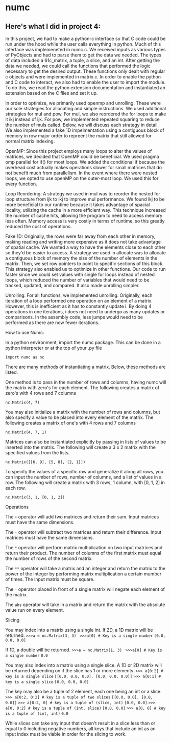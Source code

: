 # numc

Here's what I did in project 4:
-
In this project, we had to make a python-c interface so that C code could be run under the hood while the user calls everything in python. Much of this interface was implemeneted in numc.c. We received inputs as various types of PyObjects and had to parse them to get the data we needed. The types of data included a 61c_matrix, a tuple, a slice, and an int. After getting the data we needed, we could call the functions that performed the logic necessary to get the desired output. These functions only dealt with regular c objects and were implemented in matrix.c. In order to enable the python and C code to interact, we also had to enable the user to import the module. To do this, we read the python extension documentation and instantiated an extension based on the C files and set it up. 


In order to optimize, we primarily used openmp and unrolling. These were our sole strategies for allocating and simple instructions. We used additional strategies for mul and pow. For mul, we also reordered the for loops to make it ikj instead of ijk. For pow, we implemented repeated squaring to reduce the number of muls called. Below, we will discuss each strategy in detail. We also implemented a fake 1D impelmentation using a contiguous block of memory in row major order to repreent the matrix that still allowed for normal matrix indexing. 

OpenMP:
Since this project employs many loops to alter the values of matrices, we decided that OpenMP could be beneficial. We used pragma omp parallel for if() for most loops. We added the conditional if because the overhead cost actually makes operations slower for small matrices that do not benefit much from parallelism. In the event where there were nested loops, we opted to use openMP on the outer-most loop. We used this for every function.

Loop Reordering:
A strategy we used in mul was to reorder the nested for loop structure from ijk to ikj to improve mul performance. We found ikj to be more beneficial to our runtime because it takes advantage of spacial locality, utilizing the cache in a more efficient way. This technique increased the number of cache hits, allowing the program to need to access memory less often. Memory access is very costly in terms of runtime, so this greatly reduced the cost of operations.

Fake 1D:
Originally, the rows were far away from each other in memory, making reading and writing more expensive as it does not take advantage of spatial cache. We wanted a way to have the elements close to each other so they'd be easier to access. A strategy we used in allocate was to allocate a contiguous block of memory the size of the number of elements in the matrix. Then, we set row pointers to point to specific sections of this block. This strategy also enabled us to optimize in other functions. Our code to run faster since we could set values with single for loops instead of nested loops, which reduced the number of variables that would need to be tracked, updated, and compared. It also made unrolling simpler. 

Unrolling:
For all functions, we implemented unrolling. Originally, each iteration of a loop performed one operation on an element of a matrix. However, this is inefficient as it has to constantly update i. By doing 4 operations in one iterations, i does not need to undergo as many updates or comparisons. In the assembly code, less jumps would need to be performed as there are now fewer iterations.


How to use Numc:

In a python environment, import the numc package. This can be done in a python interpreter or at the top of your .py file

`import numc as nc`

There are many methods of instantiating a matrix. Below, these methods are listed.

One method is to pass in the number of rows and columns, having numc will the matrix with zero's for each element. The following creates a matrix of zero's with 4 rows and 7 columns

`nc.Matrix(4, 7)`

You may also initialize a matrix with the number of rows and columns, but also specify a value to be placed into every element of the matrix. The following creates a matrix of one's with 4 rows and 7 columns

`nc.Matrix(4, 7, 1)`

Matrices can also be instantiated explicitly by passing in lists of values to be inserted into the matrix. The following will create a 3 x 2 matrix with the specified values from the lists.

`nc.Matrix([[6, 9], [5, 8], [2, 1]])`

To specify the values of a specific row and generalize it along all rows, you can input the number of rows, number of columns, and a list of values in a row. The following will create a matrix with 3 rows, 1 column, with [0, 1, 2] in each row.

`nc.Matrix(3, 1, [0, 1, 2])`

Operations

The `+` operator will add two matrices and return their sum. Input matrices must have the same dimensions.

The `-` operator will subtract two matrices and return their difference. Input matrices must have the same dimensions.

The `*` operator will perform matrix multiplication on two input matrices and return their product. The number of columns of the first matrix must equal the number of rows of the second matrix.

The `**` operator will take a matrix and an integer and return the matrix to the power of the integer by performing matrix multiplication a certain mumber of times. The input matrix must be square. 

The `-` operator placed in front of a single matrix will negate each element of the matrix. 

The `abs` operator will take in a matrix and return the matrix with the absolute value run on every element.


Slicing

You may index into a matrix using a single int. If 2D, a 1D matrix will be returned.
`>>>a = nc.Matrix(3, 3) `
`>>>a[0] # Key is a single number`
`[0.0, 0.0, 0.0]`

 If 1D, a double will be returned. 
`>>>a = nc.Matrix(1, 3) `
`>>>a[0] # Key is a single number`
`0.0`

You may also index into a matrix using a single slice. A 1D or 2D matrix will be returned depending on if the slice has 1 or more elements.
`>>> a[0:2] # key is a single slice`
`[[0.0, 0.0, 0.0], [0.0, 0.0, 0.0]]`
`>>> a[0:1] # key is a single slice`
`[0.0, 0.0, 0.0]`

The key may also be a tuple of 2 element, each one being an int or a slice.
`>>> a[0:2, 0:2] # key is a tuple of two slices`
`[[0.0, 0.0], [0.0, 0.0]]`
`>>> a[0:2, 0] # key is a tuple of (slice, int)`
`[0.0, 0.0]`
`>>> a[0, 0:2] # key is a tuple of (int, slice)`
`[0.0, 0.0]`
`>>> a[0, 0] # key is a tuple of (int, int)`
`0.0`

While slices can take any input that doesn't result in a slice less than or equal to 0 including negative numbers, all keys that include an int as an input index must be viable in order for the slicing to work.